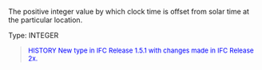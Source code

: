 ﻿The positive integer value by which clock time is offset from solar time at the particular location.

Type: INTEGER

> <font size="-1" color="#0000FF">HISTORY New type in IFC Release 1.5.1 with changes made in IFC Release 2x.
</font>
